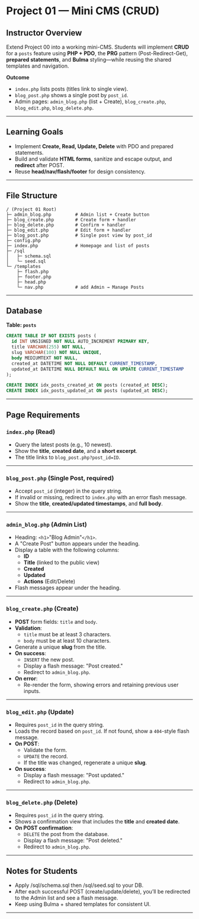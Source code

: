 # Project 01 — Mini CMS (CRUD)

## Instructor Overview
Extend Project 00 into a working mini-CMS. Students will implement **CRUD** for a `posts` feature using **PHP + PDO**, the **PRG** pattern (Post-Redirect-Get), **prepared statements**, and **Bulma** styling—while reusing the shared templates and navigation.

**Outcome**
- `index.php` lists posts (titles link to single view).
- `blog_post.php` shows a single post by `post_id`.
- Admin pages: `admin_blog.php` (list + Create), `blog_create.php`, `blog_edit.php`, `blog_delete.php`.

---

## Learning Goals
- Implement **Create, Read, Update, Delete** with PDO and prepared statements.
- Build and validate **HTML forms**, sanitize and escape output, and **redirect** after POST.
- Reuse **head/nav/flash/footer** for design consistency.

---

## File Structure

```text
/ (Project 01 Root)
├─ admin_blog.php         # Admin list + Create button
├─ blog_create.php        # Create form + handler
├─ blog_delete.php        # Confirm + handler
├─ blog_edit.php          # Edit form + handler
├─ blog_post.php          # Single post view by post_id
├─ config.php
├─ index.php              # Homepage and list of posts
├─ /sql
│   ├─ schema.sql
│   └─ seed.sql
└─ /templates
    ├─ flash.php
    ├─ footer.php
    ├─ head.php
    └─ nav.php            # add Admin → Manage Posts
```
---

## Database

**Table: `posts`**
```sql
CREATE TABLE IF NOT EXISTS posts (
  id INT UNSIGNED NOT NULL AUTO_INCREMENT PRIMARY KEY,
  title VARCHAR(255) NOT NULL,
  slug VARCHAR(100) NOT NULL UNIQUE,
  body MEDIUMTEXT NOT NULL,
  created_at DATETIME NOT NULL DEFAULT CURRENT_TIMESTAMP,
  updated_at DATETIME NULL DEFAULT NULL ON UPDATE CURRENT_TIMESTAMP
);

CREATE INDEX idx_posts_created_at ON posts (created_at DESC);
CREATE INDEX idx_posts_updated_at ON posts (updated_at DESC);
```
---

## Page Requirements

### `index.php` (Read)
* Query the latest posts (e.g., 10 newest).
* Show the **title**, **created date**, and a **short excerpt**.
* The title links to `blog_post.php?post_id=ID`.

---

### `blog_post.php` (Single Post, required)
* Accept `post_id` (integer) in the query string.
* If invalid or missing, redirect to `index.php` with an error flash message.
* Show the **title**, **created/updated timestamps**, and **full body**.

---

### `admin_blog.php` (Admin List)
* Heading: `<h1>`"Blog Admin"`</h1>`.
* A "Create Post" button appears under the heading.
* Display a table with the following columns:
    * **ID**
    * **Title** (linked to the public view)
    * **Created**
    * **Updated**
    * **Actions** (Edit/Delete)
* Flash messages appear under the heading.

---

### `blog_create.php` (Create)
* **POST** form fields: `title` and `body`.
* **Validation**:
    * `title` must be at least 3 characters.
    * `body` must be at least 10 characters.
* Generate a unique **slug** from the title.
* **On success**:
    * `INSERT` the new post.
    * Display a flash message: "Post created."
    * Redirect to `admin_blog.php`.
* **On error**:
    * Re-render the form, showing errors and retaining previous user inputs.

---

### `blog_edit.php` (Update)
* Requires `post_id` in the query string.
* Loads the record based on `post_id`. If not found, show a `404`-style flash message.
* **On POST**:
    * Validate the form.
    * `UPDATE` the record.
    * If the title was changed, regenerate a unique **slug**.
* **On success**:
    * Display a flash message: "Post updated."
    * Redirect to `admin_blog.php`.

---

### `blog_delete.php` (Delete)
* Requires `post_id` in the query string.
* Shows a confirmation view that includes the **title** and **created date**.
* **On POST confirmation**:
    * `DELETE` the post from the database.
    * Display a flash message: "Post deleted."
    * Redirect to `admin_blog.php`.

---

## Notes for Students
- Apply /sql/schema.sql then /sql/seed.sql to your DB.
- After each successful POST (create/update/delete), you’ll be redirected to the Admin list and see a flash message.
- Keep using Bulma + shared templates for consistent UI.

---

